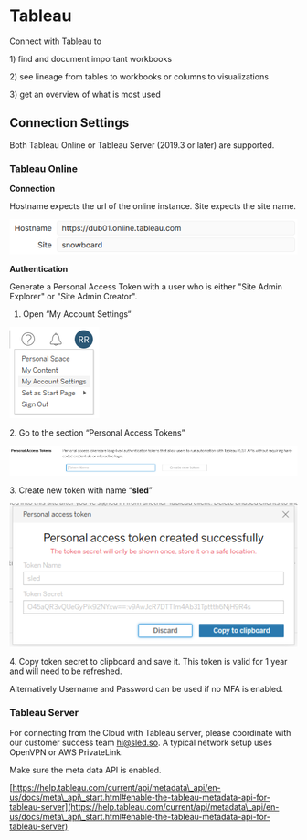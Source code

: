 # Tableau

Connect with Tableau to&#x20;

1\) find and document important workbooks

2\) see lineage from tables to workbooks or columns to visualizations

3\) get an overview of what is most used

## Connection Settings

Both Tableau Online or Tableau Server (2019.3 or later) are supported.



### Tableau Online

**Connection**

Hostname expects the url of the online instance. Site expects the site name.

![](<../.gitbook/assets/grafik (2).png>)

**Authentication**

Generate a Personal Access Token with a user who is either "Site Admin Explorer" or "Site Admin Creator".&#x20;

1. Open “My Account Settings“

<img src="../.gitbook/assets/grafik (3).png" alt="" data-size="original">

2\. Go to the section “Personal Access Tokens”

![](<../.gitbook/assets/grafik (1) (1) (1).png>)

3\. Create new token with name “**sled**”

![](<../.gitbook/assets/grafik (5).png>)

4\. Copy token secret to clipboard and save it. This token is valid for 1 year and will need to be refreshed.

Alternatively Username and Password can be used if no MFA is enabled.&#x20;



### **Tableau Server**

For connecting from the Cloud with Tableau server, please coordinate with our customer success team [hi@sled.so](mailto:hi@sled.so). A typical network setup uses OpenVPN or AWS PrivateLink.

Make sure the meta data API is enabled.&#x20;

[https://help.tableau.com/current/api/metadata\_api/en-us/docs/meta\_api\_start.html#enable-the-tableau-metadata-api-for-tableau-server](https://help.tableau.com/current/api/metadata\_api/en-us/docs/meta\_api\_start.html#enable-the-tableau-metadata-api-for-tableau-server)



